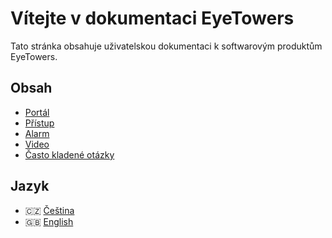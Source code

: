 # Vítejte v dokumentaci EyeTowers

Tato stránka obsahuje uživatelskou dokumentaci k softwarovým produktům EyeTowers.

## Obsah

- [Portál](/cs/portal.md)
- [Přístup](/cs/access.md)
- [Alarm](/cs/alarm.md)
- [Video](/cs/video.md)
- [Často kladené otázky](/cs/faq.md)

## Jazyk

- :czech_republic: [Čeština](/cs/)
- :uk: [English](/en/)
